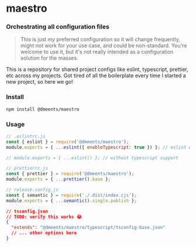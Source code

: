# maestro

### Orchestrating all configuration files

> This is just _my_ preferred configuration so it will change frequently, might not work for your
> use case, and could be non-standard. You're welcome to use it, but it's not really
> intended as a configuration solution for the masses.

This is a repository for shared project configs like eslint, typescript, prettier, etc across my
projects. Got tired of all the boilerplate every time I started a new project, so here we go!

### Install

```bash
npm install @dmeents/maestro
```

### Usage

```javascript
// .eslintrc.js
const { eslint } = require('@dmeents/maestro');
module.exports = { ...eslint({ enableTypescript: true }) }; // eslint with typescript support

// module.exports = { ...eslint() }; // without typescript support
```

```javascript
// prettierrc.js
const { prettier } = require('@dmeents/maestro');
module.exports = { ...prettier().base };
```

```javascript
// release.config.js
const { semantic } = require('./.dist/index.cjs');
module.exports = { ...semantic().single.publish };
```

```json
// tsconfig.json
// TODO: verify this works 😂
{
  "extends": "@dmeents/maestro/typescript/tsconfig-base.json"
  // ... other options here
}
```
